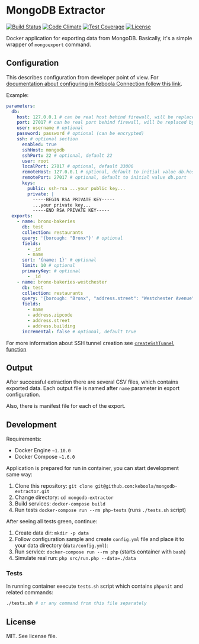 # MongoDB Extractor

[![Build Status](https://travis-ci.org/keboola/mongodb-extractor.svg?branch=master)](https://travis-ci.org/keboola/mongodb-extractor)
[![Code Climate](https://codeclimate.com/github/keboola/mongodb-extractor/badges/gpa.svg)](https://codeclimate.com/github/keboola/mongodb-extractor)
[![Test Coverage](https://codeclimate.com/github/keboola/mongodb-extractor/badges/coverage.svg)](https://codeclimate.com/github/keboola/mongodb-extractor/coverage)
[![License](https://img.shields.io/badge/license-MIT-blue.svg)](https://github.com/keboola/mongodb-extractor/blob/master/LICENSE.md)

Docker application for exporting data from MongoDB. Basically, it's a simple wrapper of `mongoexport`
command.

## Configuration

This describes configuration from developer point of view. For [documentation about configuring in
Keboola Connection follow this link](https://github.com/keboola/mongodb-extractor/blob/master/UI.md).

Example:

```yaml
parameters:
  db:
    host: 127.0.0.1 # can be real host behind firewall, will be replaced by 127.0.0.1
    port: 27017 # can be real port behind firewall, will be replaced by ssh.localPort
    user: username # optional
    password: password # optional (can be encrypted)
    ssh: # optional section
      enabled: true
      sshHost: mongodb
      sshPort: 22 # optional, default 22
      user: root
      localPort: 27017 # optional, default 33006
      remoteHost: 127.0.0.1 # optional, default to initial value db.host
      remotePort: 27017 # optional, default to initial value db.port
      keys:
        public: ssh-rsa ...your public key...
        private: |
          -----BEGIN RSA PRIVATE KEY-----
          ...your private key...
          -----END RSA PRIVATE KEY-----
  exports:
    - name: bronx-bakeries
      db: test
      collection: restaurants
      query: '{borough: "Bronx"}' # optional
      fields:
        - _id
        - name
      sort: '{name: 1}' # optional
      limit: 10 # optional
      primaryKey: # optional
        - _id
    - name: bronx-bakeries-westchester
      db: test
      collection: restaurants
      query: '{borough: "Bronx", "address.street": "Westchester Avenue"}' # optional
      fields:
        - name
        - address.zipcode
        - address.street
        - address.building
      incremental: false # optional, default true
```
For more information about SSH tunnel creation see [`createSshTunnel` function](https://github.com/keboola/db-extractor-common/blob/8e66dc9/src/Keboola/DbExtractor/Extractor/Extractor.php#L47)

## Output

After successful extraction there are several CSV files, which contains exported data. Each output
file is named after `name` parameter in export configuration.

Also, there is manifest file for each of the export.

## Development

Requirements:

- Docker Engine `~1.10.0`
- Docker Compose `~1.6.0`

Application is prepared for run in container, you can start development same way:

1. Clone this repository: `git clone git@github.com:keboola/mongodb-extractor.git`
2. Change directory: `cd mongodb-extractor`
3. Build services: `docker-compose build`
4. Run tests `docker-compose run --rm php-tests` (runs `./tests.sh` script)

After seeing all tests green, continue:

1. Create data dir: `mkdir -p data`
2. Follow configuration sample and create `config.yml` file and place it to your data directory (`data/config.yml`):
3. Run service: `docker-compose run --rm php` (starts container with `bash`)
4. Simulate real run: `php src/run.php --data=./data`

### Tests

In running container execute `tests.sh` script which contains `phpunit` and related commands:

```bash
./tests.sh # or any command from this file separately
```

## License

MIT. See license file.
